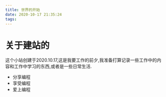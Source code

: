 ```yaml
---
title: 世界的开始
date: 2020-10-17 21:35:24
tags:
---
```


# 关于建站的

这个小站创建于2020.10.17,这是我要工作的前夕,我准备打算记录一些工作中的内容和工作中学习的东西,或者是一些日常生活.

- 分享编程
- 享受编程
- 爱上编程